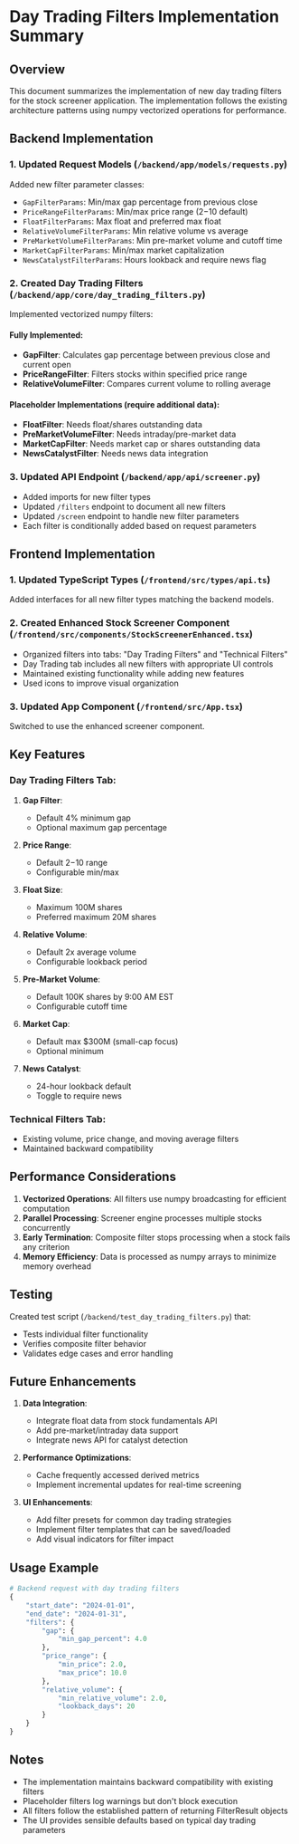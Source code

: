 # Day Trading Filters Implementation Summary

## Overview
This document summarizes the implementation of new day trading filters for the stock screener application. The implementation follows the existing architecture patterns using numpy vectorized operations for performance.

## Backend Implementation

### 1. Updated Request Models (`/backend/app/models/requests.py`)
Added new filter parameter classes:
- `GapFilterParams`: Min/max gap percentage from previous close
- `PriceRangeFilterParams`: Min/max price range ($2-$10 default)
- `FloatFilterParams`: Max float and preferred max float
- `RelativeVolumeFilterParams`: Min relative volume vs average
- `PreMarketVolumeFilterParams`: Min pre-market volume and cutoff time
- `MarketCapFilterParams`: Min/max market capitalization
- `NewsCatalystFilterParams`: Hours lookback and require news flag

### 2. Created Day Trading Filters (`/backend/app/core/day_trading_filters.py`)
Implemented vectorized numpy filters:

#### Fully Implemented:
- **GapFilter**: Calculates gap percentage between previous close and current open
- **PriceRangeFilter**: Filters stocks within specified price range
- **RelativeVolumeFilter**: Compares current volume to rolling average

#### Placeholder Implementations (require additional data):
- **FloatFilter**: Needs float/shares outstanding data
- **PreMarketVolumeFilter**: Needs intraday/pre-market data
- **MarketCapFilter**: Needs market cap or shares outstanding data
- **NewsCatalystFilter**: Needs news data integration

### 3. Updated API Endpoint (`/backend/app/api/screener.py`)
- Added imports for new filter types
- Updated `/filters` endpoint to document all new filters
- Updated `/screen` endpoint to handle new filter parameters
- Each filter is conditionally added based on request parameters

## Frontend Implementation

### 1. Updated TypeScript Types (`/frontend/src/types/api.ts`)
Added interfaces for all new filter types matching the backend models.

### 2. Created Enhanced Stock Screener Component (`/frontend/src/components/StockScreenerEnhanced.tsx`)
- Organized filters into tabs: "Day Trading Filters" and "Technical Filters"
- Day Trading tab includes all new filters with appropriate UI controls
- Maintained existing functionality while adding new features
- Used icons to improve visual organization

### 3. Updated App Component (`/frontend/src/App.tsx`)
Switched to use the enhanced screener component.

## Key Features

### Day Trading Filters Tab:
1. **Gap Filter**: 
   - Default 4% minimum gap
   - Optional maximum gap percentage

2. **Price Range**: 
   - Default $2-$10 range
   - Configurable min/max

3. **Float Size**: 
   - Maximum 100M shares
   - Preferred maximum 20M shares

4. **Relative Volume**: 
   - Default 2x average volume
   - Configurable lookback period

5. **Pre-Market Volume**: 
   - Default 100K shares by 9:00 AM EST
   - Configurable cutoff time

6. **Market Cap**: 
   - Default max $300M (small-cap focus)
   - Optional minimum

7. **News Catalyst**: 
   - 24-hour lookback default
   - Toggle to require news

### Technical Filters Tab:
- Existing volume, price change, and moving average filters
- Maintained backward compatibility

## Performance Considerations

1. **Vectorized Operations**: All filters use numpy broadcasting for efficient computation
2. **Parallel Processing**: Screener engine processes multiple stocks concurrently
3. **Early Termination**: Composite filter stops processing when a stock fails any criterion
4. **Memory Efficiency**: Data is processed as numpy arrays to minimize memory overhead

## Testing

Created test script (`/backend/test_day_trading_filters.py`) that:
- Tests individual filter functionality
- Verifies composite filter behavior
- Validates edge cases and error handling

## Future Enhancements

1. **Data Integration**:
   - Integrate float data from stock fundamentals API
   - Add pre-market/intraday data support
   - Integrate news API for catalyst detection

2. **Performance Optimizations**:
   - Cache frequently accessed derived metrics
   - Implement incremental updates for real-time screening

3. **UI Enhancements**:
   - Add filter presets for common day trading strategies
   - Implement filter templates that can be saved/loaded
   - Add visual indicators for filter impact

## Usage Example

```python
# Backend request with day trading filters
{
    "start_date": "2024-01-01",
    "end_date": "2024-01-31",
    "filters": {
        "gap": {
            "min_gap_percent": 4.0
        },
        "price_range": {
            "min_price": 2.0,
            "max_price": 10.0
        },
        "relative_volume": {
            "min_relative_volume": 2.0,
            "lookback_days": 20
        }
    }
}
```

## Notes

- The implementation maintains backward compatibility with existing filters
- Placeholder filters log warnings but don't block execution
- All filters follow the established pattern of returning FilterResult objects
- The UI provides sensible defaults based on typical day trading parameters